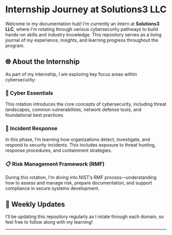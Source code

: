 # Internship Journey at Solutions3 LLC

Welcome to my documentation hub! I'm currently an intern at **Solutions3 LLC**, where I'm rotating through various cybersecurity pathways to build hands-on skills and industry knowledge. This repository serves as a living journal of my experience, insights, and learning progress throughout the program.

## 🌐 About the Internship

As part of my internship, I am exploring key focus areas within cybersecurity:

### 🔐 Cyber Essentials  
This rotation introduces the core concepts of cybersecurity, including threat landscapes, common vulnerabilities, network defense tools, and foundational best practices.

### 🚨 Incident Response  
In this phase, I’m learning how organizations detect, investigate, and respond to security incidents. This includes exposure to threat hunting, response procedures, and containment strategies.

### 📋 Risk Management Framework (RMF)  
During this rotation, I’m diving into NIST’s RMF process—understanding how to assess and manage risk, prepare documentation, and support compliance in secure systems development.

## 📅 Weekly Updates

I’ll be updating this repository regularly as I rotate through each domain, so feel free to follow along with my learning!

---
